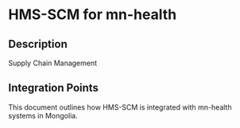 # HMS-SCM for mn-health

## Description

Supply Chain Management

## Integration Points

This document outlines how HMS-SCM is integrated with mn-health systems in Mongolia.

